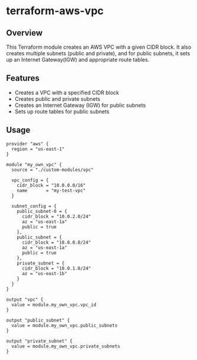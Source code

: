 # terraform-aws-vpc

## Overview

This Terraform module creates an AWS VPC with a given CIDR block. It also creates multiple subnets (public and private), and for public subnets, it sets up an Internet Gateway(IGW) and appropriate route tables.

## Features

- Creates a VPC with a specified CIDR block
- Creates public and private subnets
- Creates an Internet Gateway (IGW) for public subnets
- Sets up route tables for public subnets

## Usage
```
provider "aws" {
  region = "us-east-1"
}

module "my_own_vpc" {
  source = "./custom-modules/vpc"

  vpc_config = {
    cidr_block = "10.0.0.0/16"
    name       = "my-test-vpc"
  }

  subnet_config = {
    public_subnet-0 = {
      cidr_block = "10.0.2.0/24"
      az = "us-east-1a"
      public = true
    },
    public_subnet = {
      cidr_block = "10.0.0.0/24"
      az = "us-east-1a"
      public = true
    },
    private_subnet = {
      cidr_block = "10.0.1.0/24"
      az = "us-east-1b"
    }
  }
}

output "vpc" {
  value = module.my_own_vpc.vpc_id
}

output "public_subnet" {
  value = module.my_own_vpc.public_subnets
}

output "private_subnet" {
  value = module.my_own_vpc.private_subnets
}
```